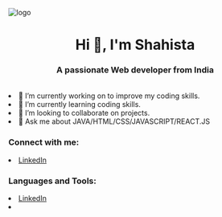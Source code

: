 
![logo](https://camo.githubusercontent.com/48ec00ed4c84e771db4a1db90b56352923a8d644452a32b434d68e97006c9337/68747470733a2f2f63686b736b696c6c732e636f6d2f77702d636f6e74656e742f75706c6f6164732f323032302f30342f504e432d416e696d617465642d42616e6e6572732e676966)


<h1 align="center">Hi 👋, I'm Shahista</h1>
<h3 align="center">A passionate Web developer from India</h3><br>

<li>🔭 I’m currently working on to improve my coding skills.

<li>🌱 I’m currently learning coding skills.

<li>👯 I’m looking to collaborate on projects.

<li>💬 Ask me about JAVA/HTML/CSS/JAVASCRIPT/REACT.JS

### Connect with me:
<li><a href="">LinkedIn</a>
<br>
  
### Languages and Tools:
<li><a href=
"">LinkedIn</a>
<li>
